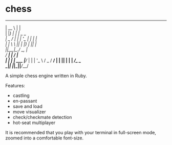 # chess
  _____       _              
 |  __ \     | |             
 | |__) |   _| |__  _   _    
 |  _  / | | | '_ \| | | |   
 | | \ \ |_| | |_) | |_| |   
 |_|__\_\__,_|_.__/ \__, |   
  / ____| |          __/ |   
 | |    | |__   ___ |___/___ 
 | |    | '_ \ / _ \/ __/ __|
 | |____| | | |  __/\__ \__ \
  \_____|_| |_|\___||___/___/
                             
A simple chess engine written in Ruby.

Features:
  - castling
  - en-passant
  - save and load
  - move visualizer
  - check/checkmate detection
  - hot-seat multiplayer

It is recommended that you play with your terminal in full-screen mode, zoomed into a comfortable font-size.

